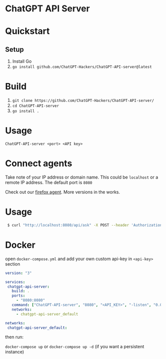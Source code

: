 # ChatGPT API Server

# Quickstart 
## Setup
1. Install Go
2. `go install github.com/ChatGPT-Hackers/ChatGPT-API-server@latest`

# Build
1. `git clone https://github.com/ChatGPT-Hackers/ChatGPT-API-server/`
2. `cd ChatGPT-API-server`
3. `go install .`

# Usage
`ChatGPT-API-server <port> <API key>`

# Connect agents
Take note of your IP address or domain name. This could be `localhost` or a remote IP address. The default port is `8080`

Check out our [firefox agent](https://github.com/ChatGPT-Hackers/ChatGPT-API-agent). More versions in the works.

# Usage
```bash
 $ curl "http://localhost:8080/api/ask" -X POST --header 'Authorization: <API_KEY>' -d '{"content": "Hello world", "conversation_id": "<optional>", "parent_id": "<optional>"}'
 ```

# Docker

open `docker-compose.yml` and add your own custom api-key in `<api-key>` section

 ```yaml
version: "3"

services:
  chatgpt-api-server:
    build: .
    ports:
      - "8080:8080"
    command: ["ChatGPT-API-server", "8080", "<API_KEY>", "-listen", "0.0.0.0"]
    networks:
      - chatgpt-api-server_default

networks:
  chatgpt-api-server_default:
 ```

then run:

`docker-compose up` or `docker-compose up -d` (if you want a persistent instance)
